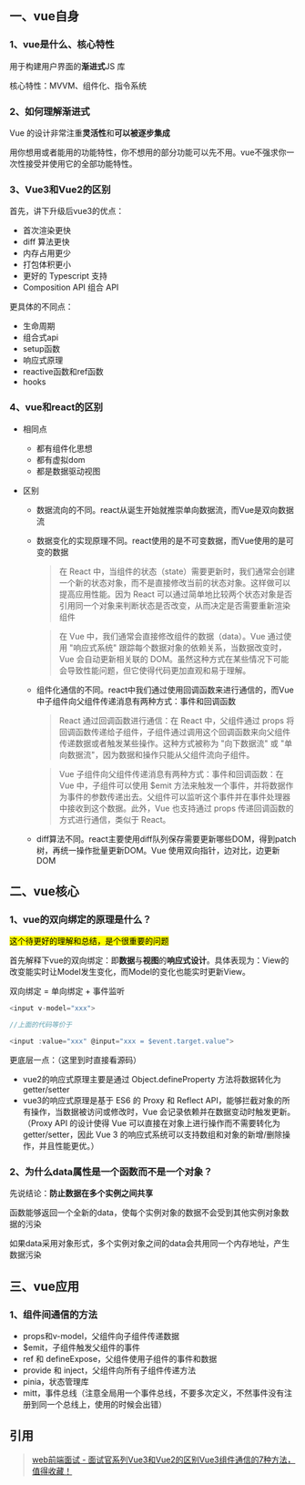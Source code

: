 ## 一、vue自身

### 1、vue是什么、核心特性

用于构建用户界面的**渐进式**JS 库

核心特性：MVVM、组件化、指令系统

### 2、如何理解渐进式

Vue 的设计非常注重**灵活性**和**可以被逐步集成**

用你想用或者能用的功能特性，你不想用的部分功能可以先不用。vue不强求你一次性接受并使用它的全部功能特性。

### 3、Vue3和Vue2的区别

首先，讲下升级后vue3的优点：

- 首次渲染更快
- diff 算法更快
- 内存占用更少
- 打包体积更小
- 更好的 Typescript 支持
- Composition API 组合 API

更具体的不同点：

- 生命周期
- 组合式api
- setup函数
- 响应式原理
- reactive函数和ref函数
- hooks

### 4、vue和react的区别

- 相同点
  - 都有组件化思想
  - 都有虚拟dom
  - 都是数据驱动视图
- 区别

  - 数据流向的不同。react从诞生开始就推崇单向数据流，而Vue是双向数据流
  - 数据变化的实现原理不同。react使用的是不可变数据，而Vue使用的是可变的数据

    > 在 React 中，当组件的状态（state）需要更新时，我们通常会创建一个新的状态对象，而不是直接修改当前的状态对象。这样做可以提高应用性能。因为 React 可以通过简单地比较两个状态对象是否引用同一个对象来判断状态是否改变，从而决定是否需要重新渲染组件

    > 在 Vue 中，我们通常会直接修改组件的数据（data）。Vue 通过使用 "响应式系统" 跟踪每个数据对象的依赖关系，当数据改变时，Vue 会自动更新相关联的 DOM。虽然这种方式在某些情况下可能会导致性能问题，但它使得代码更加直观和易于理解。

  - 组件化通信的不同。react中我们通过使用回调函数来进行通信的，而Vue中子组件向父组件传递消息有两种方式：事件和回调函数

    > React 通过回调函数进行通信：在 React 中，父组件通过 props 将回调函数传递给子组件，子组件通过调用这个回调函数来向父组件传递数据或者触发某些操作。这种方式被称为 "向下数据流" 或 "单向数据流"，因为数据和操作只能从父组件流向子组件。

    > Vue 子组件向父组件传递消息有两种方式：事件和回调函数：在 Vue 中，子组件可以使用 $emit 方法来触发一个事件，并将数据作为事件的参数传递出去。父组件可以监听这个事件并在事件处理器中接收到这个数据。此外，Vue 也支持通过 props 传递回调函数的方式进行通信，类似于 React。

  - diff算法不同。react主要使用diff队列保存需要更新哪些DOM，得到patch树，再统一操作批量更新DOM。Vue 使用双向指针，边对比，边更新DOM

## 二、vue核心

### 1、vue的双向绑定的原理是什么？

<mark>这个待更好的理解和总结，是个很重要的问题</mark>

首先解释下vue的双向绑定：即**数据**与**视图**的**响应式设计**。具体表现为：View的改变能实时让Model发生变化，而Model的变化也能实时更新View。

双向绑定 = 单向绑定 + 事件监听

```js
<input v-model="xxx">

//上面的代码等价于

<input :value="xxx" @input="xxx = $event.target.value">
```

更底层一点：（这里到时直接看源码）

- vue2的响应式原理主要是通过 Object.defineProperty 方法将数据转化为 getter/setter
- vue3的响应式原理是基于 ES6 的 Proxy 和 Reflect API，能够拦截对象的所有操作，当数据被访问或修改时，Vue 会记录依赖并在数据变动时触发更新。（Proxy API 的设计使得 Vue 可以直接在对象上进行操作而不需要转化为 getter/setter，因此 Vue 3 的响应式系统可以支持数组和对象的新增/删除操作，并且性能更优。）

### 2、为什么data属性是一个函数而不是一个对象？

先说结论：**防止数据在多个实例之间共享**

函数能够返回一个全新的data，使每个实例对象的数据不会受到其他实例对象数据的污染

如果data采用对象形式，多个实例对象之间的data会共用同一个内存地址，产生数据污染

## 三、vue应用

### 1、组件间通信的方法

- props和v-model，父组件向子组件传递数据
- $emit，子组件触发父组件的事件
- ref 和 defineExpose，父组件使用子组件的事件和数据
- provide 和 inject，父组件向所有子组件传递方法
- pinia，状态管理库
- mitt，事件总线（注意全局用一个事件总线，不要多次定义，不然事件没有注册到同一个总线上，使用的时候会出错）

## 引用

> [web前端面试 - 面试官系列](https://vue3js.cn/interview/vue/vue.html#%E4%B8%80%E3%80%81%E4%BB%8E%E5%8E%86%E5%8F%B2%E8%AF%B4%E8%B5%B7)[Vue3和Vue2的区别](https://juejin.cn/post/7260748045309837349?searchId=202403232132412975BD815EE0FCBD2D39)[Vue3组件通信的7种方法，值得收藏！](https://juejin.cn/post/7280430881965080630#heading-6)
